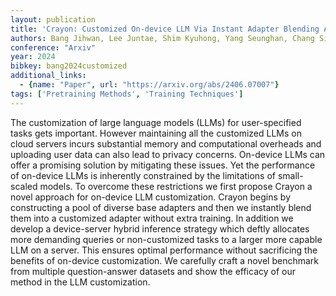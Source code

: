 ```yaml
---
layout: publication
title: 'Crayon: Customized On-device LLM Via Instant Adapter Blending And Edge-server Hybrid Inference'
authors: Bang Jihwan, Lee Juntae, Shim Kyuhong, Yang Seunghan, Chang Simyung
conference: "Arxiv"
year: 2024
bibkey: bang2024customized
additional_links:
  - {name: "Paper", url: "https://arxiv.org/abs/2406.07007"}
tags: ['Pretraining Methods', 'Training Techniques']
---
```

The customization of large language models (LLMs) for user-specified tasks gets important. However maintaining all the customized LLMs on cloud servers incurs substantial memory and computational overheads and uploading user data can also lead to privacy concerns. On-device LLMs can offer a promising solution by mitigating these issues. Yet the performance of on-device LLMs is inherently constrained by the limitations of small-scaled models. To overcome these restrictions we first propose Crayon a novel approach for on-device LLM customization. Crayon begins by constructing a pool of diverse base adapters and then we instantly blend them into a customized adapter without extra training. In addition we develop a device-server hybrid inference strategy which deftly allocates more demanding queries or non-customized tasks to a larger more capable LLM on a server. This ensures optimal performance without sacrificing the benefits of on-device customization. We carefully craft a novel benchmark from multiple question-answer datasets and show the efficacy of our method in the LLM customization.
